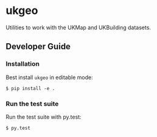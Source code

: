 # ukgeo

Utilities to work with the UKMap and UKBuilding datasets.

## Developer Guide

### Installation

Best install `ukgeo` in editable mode:

    $ pip install -e .

### Run the test suite

Run the test suite with py.test:

    $ py.test

